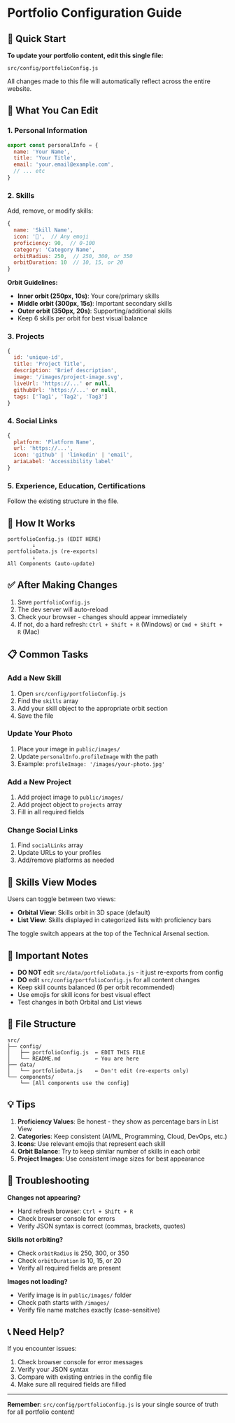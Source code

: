 # Portfolio Configuration Guide

## 📝 Quick Start

**To update your portfolio content, edit this single file:**
```
src/config/portfolioConfig.js
```

All changes made to this file will automatically reflect across the entire website.

## 🎯 What You Can Edit

### 1. Personal Information
```javascript
export const personalInfo = {
  name: 'Your Name',
  title: 'Your Title',
  email: 'your.email@example.com',
  // ... etc
}
```

### 2. Skills
Add, remove, or modify skills:
```javascript
{
  name: 'Skill Name',
  icon: '🎯',  // Any emoji
  proficiency: 90,  // 0-100
  category: 'Category Name',
  orbitRadius: 250,  // 250, 300, or 350
  orbitDuration: 10  // 10, 15, or 20
}
```

**Orbit Guidelines:**
- **Inner orbit (250px, 10s)**: Your core/primary skills
- **Middle orbit (300px, 15s)**: Important secondary skills
- **Outer orbit (350px, 20s)**: Supporting/additional skills
- Keep 6 skills per orbit for best visual balance

### 3. Projects
```javascript
{
  id: 'unique-id',
  title: 'Project Title',
  description: 'Brief description',
  image: '/images/project-image.svg',
  liveUrl: 'https://...' or null,
  githubUrl: 'https://...' or null,
  tags: ['Tag1', 'Tag2', 'Tag3']
}
```

### 4. Social Links
```javascript
{
  platform: 'Platform Name',
  url: 'https://...',
  icon: 'github' | 'linkedin' | 'email',
  ariaLabel: 'Accessibility label'
}
```

### 5. Experience, Education, Certifications
Follow the existing structure in the file.

## 🔄 How It Works

```
portfolioConfig.js (EDIT HERE)
        ↓
portfolioData.js (re-exports)
        ↓
All Components (auto-update)
```

## ✅ After Making Changes

1. Save `portfolioConfig.js`
2. The dev server will auto-reload
3. Check your browser - changes should appear immediately
4. If not, do a hard refresh: `Ctrl + Shift + R` (Windows) or `Cmd + Shift + R` (Mac)

## 📋 Common Tasks

### Add a New Skill
1. Open `src/config/portfolioConfig.js`
2. Find the `skills` array
3. Add your skill object to the appropriate orbit section
4. Save the file

### Update Your Photo
1. Place your image in `public/images/`
2. Update `personalInfo.profileImage` with the path
3. Example: `profileImage: '/images/your-photo.jpg'`

### Add a New Project
1. Add project image to `public/images/`
2. Add project object to `projects` array
3. Fill in all required fields

### Change Social Links
1. Find `socialLinks` array
2. Update URLs to your profiles
3. Add/remove platforms as needed

## 🎨 Skills View Modes

Users can toggle between two views:
- **Orbital View**: Skills orbit in 3D space (default)
- **List View**: Skills displayed in categorized lists with proficiency bars

The toggle switch appears at the top of the Technical Arsenal section.

## 🚨 Important Notes

- **DO NOT** edit `src/data/portfolioData.js` - it just re-exports from config
- **DO** edit `src/config/portfolioConfig.js` for all content changes
- Keep skill counts balanced (6 per orbit recommended)
- Use emojis for skill icons for best visual effect
- Test changes in both Orbital and List views

## 📁 File Structure

```
src/
├── config/
│   ├── portfolioConfig.js  ← EDIT THIS FILE
│   └── README.md           ← You are here
├── data/
│   └── portfolioData.js    ← Don't edit (re-exports only)
└── components/
    └── [All components use the config]
```

## 💡 Tips

1. **Proficiency Values**: Be honest - they show as percentage bars in List View
2. **Categories**: Keep consistent (AI/ML, Programming, Cloud, DevOps, etc.)
3. **Icons**: Use relevant emojis that represent each skill
4. **Orbit Balance**: Try to keep similar number of skills in each orbit
5. **Project Images**: Use consistent image sizes for best appearance

## 🐛 Troubleshooting

**Changes not appearing?**
- Hard refresh browser: `Ctrl + Shift + R`
- Check browser console for errors
- Verify JSON syntax is correct (commas, brackets, quotes)

**Skills not orbiting?**
- Check `orbitRadius` is 250, 300, or 350
- Check `orbitDuration` is 10, 15, or 20
- Verify all required fields are present

**Images not loading?**
- Verify image is in `public/images/` folder
- Check path starts with `/images/`
- Verify file name matches exactly (case-sensitive)

## 📞 Need Help?

If you encounter issues:
1. Check browser console for error messages
2. Verify your JSON syntax
3. Compare with existing entries in the config file
4. Make sure all required fields are filled

---

**Remember**: `src/config/portfolioConfig.js` is your single source of truth for all portfolio content!
